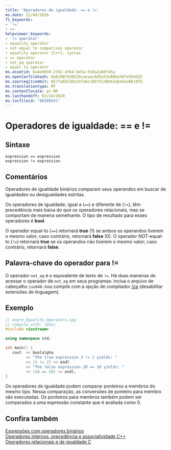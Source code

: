 ```yaml
---
title: 'Operadores de igualdade: == e !='
ms.date: 11/04/2016
f1_keywords:
- '!='
- ==
helpviewer_keywords:
- '!= operator'
- equality operator
- not equal to comparison operator
- equality operator [C++], syntax
- == operator
- not_eq operator
- equal to operator
ms.assetid: ba4e9659-2392-4fb4-be5a-910a2a6df45a
ms.openlocfilehash: 8a0c08f438528caeaac6d5e52e806a36fe56dd25
ms.sourcegitcommit: 857fa6b530224fa6c18675138043aba9aa0619fb
ms.translationtype: MT
ms.contentlocale: pt-BR
ms.lasthandoff: 03/24/2020
ms.locfileid: "80189241"
---
```

# <a name="equality-operators--and-"></a>Operadores de igualdade: == e !=

## <a name="syntax"></a>Sintaxe

```
expression == expression
expression != expression
```

## <a name="remarks"></a>Comentários

Operadores de igualdade binários comparam seus operandos em buscar de igualdades ou desigualdades estritas.

Os operadores de igualdade, igual a (`==`) e diferente de (`!=`), têm precedência mais baixa do que os operadores relacionais, mas se comportam de maneira semelhante. O tipo de resultado para esses operadores é **bool**.

O operador equal-to (`==`) retornará **true** (1) se ambos os operandos tiverem o mesmo valor; caso contrário, retornará **false** (0). O operador NOT-equal-to (`!=`) retornará **true** se os operandos não tiverem o mesmo valor; caso contrário, retornará **false**.

## <a name="operator-keyword-for-"></a>Palavra-chave do operador para !=

O operador `not_eq` é o equivalente de texto de `!=`. Há duas maneiras de acessar o operador de `not_eq` em seus programas: inclua o arquivo de cabeçalho `iso646.h`ou compile com a opção de compilador [/za](../build/reference/za-ze-disable-language-extensions.md) (desabilitar extensões de linguagem).

## <a name="example"></a>Exemplo

```cpp
// expre_Equality_Operators.cpp
// compile with: /EHsc
#include <iostream>

using namespace std;

int main() {
   cout  << boolalpha
         << "The true expression 3 != 2 yields: "
         << (3 != 2) << endl
         << "The false expression 20 == 10 yields: "
         << (20 == 10) << endl;
}
```

Os operadores de igualdade podem comparar ponteiros a membros do mesmo tipo. Nessa comparação, as conversões de ponteiro para membro são executadas. Os ponteiros para membros também podem ser comparados a uma expressão constante que é avaliada como 0.

## <a name="see-also"></a>Confira também

[Expressões com operadores binários](../cpp/expressions-with-binary-operators.md)<br/>
[Operadores internos, precedência e associatividade C++](../cpp/cpp-built-in-operators-precedence-and-associativity.md)<br/>
[Operadores relacionais e de igualdade C](../c-language/c-relational-and-equality-operators.md)
